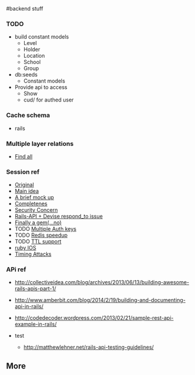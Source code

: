 #backend stuff

### TODO
- build constant models
  - Level
  - Holder
  - Location
  - School
  - Group
- db:seeds
  - Constant models
- Provide api to access
  - Show
  - cud/ for authed user

### Cache schema
- rails

### Multiple layer relations
- [Find all](http://stackoverflow.com/questions/5134723/rails-associations-through-multiple-levels)

### Session ref
- [Original](https://gist.github.com/josevalim/fb706b1e933ef01e4fb6)
- [Main idea](http://soryy.com/blog/2014/apis-with-devise/)
- [A brief mock up](https://gist.github.com/jwo/1255275)
- [Completenes](http://www.emilsoman.com/blog/2013/05/18/building-a-tested/)
- [Security Concern](http://rockyj.in/2013/11/04/angular_rails_2.html)
- [Rails-API + Devise respond_to issue](https://github.com/rails-api/rails-api/issues/24)
- [Finally a gem(...no)](https://github.com/gonzalo-bulnes/simple_token_authentication)
- TODO [Multiple Auth keys](https://github.com/plataformatec/devise/wiki/How-To%3a-Allow-users-to-sign-in-using-their-username-or-email-address)
- TODO [Redis speedup](http://billpatrianakos.me/blog/2013/10/14/api-sessions-with-redis-in-rails/)
- TODO [TTL support](http://resistor.io/blog/2013/08/07/mimimal-api-authentication-on-rails/)
- [ruby IOS](http://lucatironi.github.io/tutorial/2012/10/15/ruby_rails_android_app_authentication_devise_tutorial_part_one/)
- [Timing Attacks](http://codahale.com/a-lesson-in-timing-attacks/)

### APi ref
- http://collectiveidea.com/blog/archives/2013/06/13/building-awesome-rails-apis-part-1/
- http://www.amberbit.com/blog/2014/2/19/building-and-documenting-api-in-rails/
- http://codedecoder.wordpress.com/2013/02/21/sample-rest-api-example-in-rails/ 

- test
  - http://matthewlehner.net/rails-api-testing-guidelines/

## More
